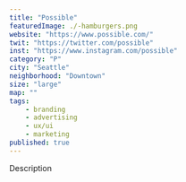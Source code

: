 ```yaml
---
title: "Possible"
featuredImage: ./-hamburgers.png
website: "https://www.possible.com/"
twit: "https://twitter.com/possible"
inst: "https://www.instagram.com/possible"
category: "P"
city: "Seattle"
neighborhood: "Downtown"
size: "large"
map: ""
tags:
    - branding
    - advertising
    - ux/ui
    - marketing
published: true
---
```


Description
